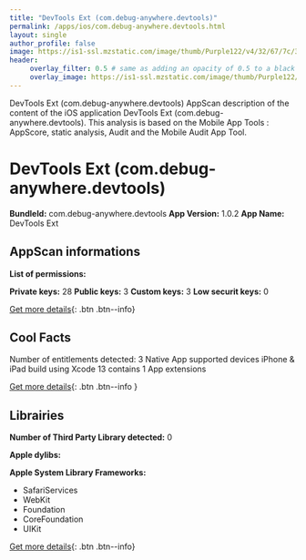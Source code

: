 ```yaml
---
title: "DevTools Ext (com.debug-anywhere.devtools)"
permalink: /apps/ios/com.debug-anywhere.devtools.html
layout: single
author_profile: false
image: https://is1-ssl.mzstatic.com/image/thumb/Purple122/v4/32/67/7c/32677c95-7485-7e3f-a60f-298b9a861cba/AppIcon-1x_U007emarketing-0-7-0-85-220.png/512x512bb.jpg
header: 
     overlay_filter: 0.5 # same as adding an opacity of 0.5 to a black background
     overlay_image: https://is1-ssl.mzstatic.com/image/thumb/Purple122/v4/32/67/7c/32677c95-7485-7e3f-a60f-298b9a861cba/AppIcon-1x_U007emarketing-0-7-0-85-220.png/512x512bb.jpg
---
```

DevTools Ext (com.debug-anywhere.devtools) AppScan description of the content of the iOS application DevTools Ext (com.debug-anywhere.devtools). This analysis is based on the Mobile App Tools : AppScore, static analysis, Audit and the Mobile Audit App Tool.

# DevTools Ext (com.debug-anywhere.devtools)

**BundleId:** com.debug-anywhere.devtools
**App Version:** 1.0.2
**App Name:** DevTools Ext


## AppScan informations 

**List of permissions:** 
  
  
**Private keys:** 28
**Public keys:** 3
**Custom keys:** 3
**Low securit keys:** 0
  
[Get more details](/pricing.html){: .btn .btn--info}

## Cool Facts

Number of entitlements detected: 3
Native App
supported devices iPhone & iPad
build using Xcode 13
contains 1 App extensions
  
[Get more details](/pricing.html){: .btn .btn--info }

## Librairies 
**Number of Third Party Library detected:** 0


**Apple dylibs:**


**Apple System Library Frameworks:**
- SafariServices
- WebKit
- Foundation
- CoreFoundation
- UIKit


  
[Get more details](/pricing.html){: .btn .btn--info}


